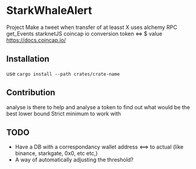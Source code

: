 # StarkWhaleAlert

Project
Make a tweet when transfer of at leasst X
uses alchemy RPC get_Events
starknetJS
coincap io conversion token <=> $ value https://docs.coincap.io/

## Installation
 use `cargo install --path crates/crate-name`


## Contribution

analyse is there to help and analyse a token to find out what would be the best lower bound
Strict minimum to work with

## TODO

- Have a DB with a correspondancy wallet address <==> to actual (like binance, starkgate, 0x0, etc etc,)
- A way of automatically adjusting the threshold?
